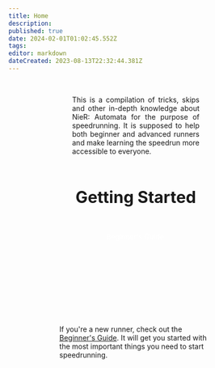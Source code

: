 ```yaml
---
title: Home
description: 
published: true
date: 2024-02-01T01:02:45.552Z
tags: 
editor: markdown
dateCreated: 2023-08-13T22:32:44.381Z
---
```


<!--<p style="text-align:center;
          font-size:2rem;
          font-weight:bold;">Welcome to the NieR: Automata Speedrun Wiki</p>-->
<br>
<p style="text-align:justify; width:50%; margin-left:25%;">This is a compilation of tricks, skips and other in-depth knowledge about NieR: Automata for the purpose of speedrunning. It is supposed to help both beginner and advanced runners and make learning the speedrun more accessible to everyone.</p>
<br>
<p style="text-align:center; font-size:2rem; font-weight:bold;">Getting Started</p>

<div style="width:300px; margin-left:20%; margin-top:50px;">
  <a href="/intro/beginner-guide" style="text-decoration: none; color:white;">
    <div style="background-image:url(/assets/home/beginner-thumbnail.jpg);
                height:169px;
                background-size: contain;
                text-align:center;">
      <div style="{ padding-top:61px; padding-bottom:60px; font-size:2rem; font-weight:bold; background-color:rgba(0, 0, 0, 0.5) }
                  :hover { background-color:rgba(0, 0, 0, 0.7) }">Beginner's Guide</div>
    </div>
  </a>
  <p style="text-align:left;">If you're a new runner, check out the <a href="/intro/beginner-guide">Beginner's Guide</a>. It will get you started with the most important things you need to start speedrunning.</p>
</div>